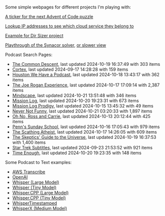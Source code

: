 Some simple webpages for different projects I'm playing with:

[A ticker for the next Advent of Code puzzle](https://seligman.github.io/aoc_ticker.html)

[Lookup IP addresses to see which cloud service they belong to](https://seligman.github.io/cloud-ips/index.html)

[Example for Dir Sizer project](https://seligman.github.io/dir_sizer/cost_example.html)

[Playthrough of the Synacor solver](https://seligman.github.io/synacor/run_script_speed.html), [or slower view](https://seligman.github.io/synacor/run_script.html)

Podcast Search Pages:
<!-- Podcasts Start -->
* [The Common Descent](https://seligman.github.io/podcasts/common_descent/common_descent.html), last updated 2024-10-19 16:37:49 with 303 items
* [Cortex](https://seligman.github.io/podcasts/cortex_pod/cortex_pod.html), last updated 2024-09-17 14:28:28 with 159 items
* [Houston We Have a Podcast](https://seligman.github.io/podcasts/houston_we_have_a_podcast/houston_we_have_a_podcast.html), last updated 2024-10-18 13:43:17 with 362 items
* [The Joe Rogan Experience](https://seligman.github.io/podcasts/jre/jre.html), last updated 2024-10-17 17:09:14 with 2,387 items
* [Mindscape](https://seligman.github.io/podcasts/mindscape/mindscape.html), last updated 2024-10-21 13:51:48 with 346 items
* [Mission Log](https://seligman.github.io/podcasts/mission_log/mission_log.html), last updated 2024-10-20 19:23:31 with 673 items
* [Mission Log Prodigy](https://seligman.github.io/podcasts/ml_prodigy/ml_prodigy.html), last updated 2024-10-15 13:45:32 with 49 items
* [Never Not Funny](https://seligman.github.io/podcasts/nevernotfunny/nevernotfunny.html), last updated 2024-10-21 03:20:33 with 1,897 items
* [Oh No, Ross and Carrie](https://seligman.github.io/podcasts/oh_no/oh_no.html), last updated 2024-10-13 20:12:44 with 425 items
* [Penn's Sunday School](https://seligman.github.io/podcasts/penn_sunday_school/penn_sunday_school.html), last updated 2024-10-16 17:05:43 with 979 items
* [The Scathing Atheist](https://seligman.github.io/podcasts/scathing/scathing.html), last updated 2024-10-17 14:26:05 with 609 items
* [The Skeptics' Guide to the Universe](https://seligman.github.io/podcasts/sgu/sgu.html), last updated 2024-10-19 16:37:53 with 1,400 items
* [Star Trek Subtitles](https://seligman.github.io/star_trek_subtitles/star_trek_subtitles.html), last updated 2024-09-23 21:53:52 with 921 items
* [Time Enough](https://seligman.github.io/podcasts/time_enough/time_enough.html), last updated 2024-10-20 19:23:35 with 148 items
<!-- Podcasts End -->

Some Podcast to Text examples:
* [AWS Transcribe](https://seligman.github.io/podcast_to_text/Example-Results-AWS-Transcribe.html)
* [OpenAI](https://seligman.github.io/podcast_to_text/Example-Results-OpenAI.html)
* [Whisper (Large Model)](https://seligman.github.io/podcast_to_text/Example-Results-Whisper-Large.html)
* [Whisper (Tiny Model)](https://seligman.github.io/podcast_to_text/Example-Results-Whisper-Tiny.html)
* [Whisper.CPP (Large Model)](https://seligman.github.io/podcast_to_text/Example-Results-Whisper_CPP-Large.html)
* [Whisper.CPP (Tiny Model)](https://seligman.github.io/podcast_to_text/Example-Results-Whisper_CPP-Tiny.html)
* [WhisperTimestamped](https://seligman.github.io/podcast_to_text/Example-Results-WhisperTimestamped-Medium.html)
* [WhisperX (Medium Model)](https://seligman.github.io/podcast_to_text/Example-Results-WhisperX-Medium.html)
